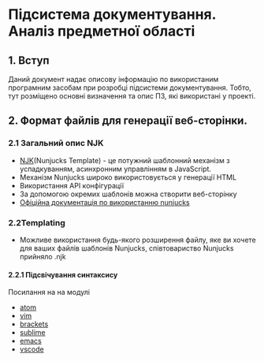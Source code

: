 # Підсистема документування. Аналіз предметної області

## 1. Вступ

Даний документ надає описову інформацію по використаним програмним засобам при розробці підсистеми документування. Тобто, тут розміщено основні визначення та опис ПЗ, які використані у проекті.

## 2. Формат файлів для генерації веб-сторінки.
### 2.1 Загальний опис NJK

* [NJK](https://www.filesuffix.com/ru/extension/njk)(Nunjucks Template) - це потужний шаблонний механізм з успадкуванням, асинхронним управлінням в JavaScript.
* Механізм Nunjucks широко використовується у генерації HTML
* Використання API конфігурації
* За допомогою окремих шаблонів можна створити веб-сторінку
* [Офіційна документація по використанню nunjucks](https://mozilla.github.io/nunjucks/getting-started.html)
### 2.2Templating
* Можливе використання будь-якого розширення файлу, яке ви хочете для ваших файлів шаблонів Nunjucks, співтовариство Nunjucks прийняло .njk  
#### 2.2.1 Підсвічування синтаксису     
Посилання на на модулі
* [atom]( https://github.com/alohaas/language-nunjucks)
* [vim](https://github.com/niftylettuce/vim-jinja)
* [brackets](https://github.com/axelboc/nunjucks-brackets)
* [sublime](https://github.com/mogga/sublime-nunjucks/blob/master/Nunjucks.tmLanguage)
* [emacs](http://web-mode.org)
* [vscode](https://github.com/ronnidc/vscode-nunjucks)





